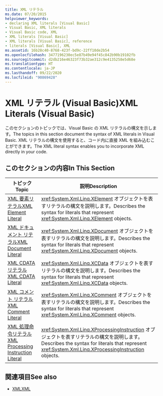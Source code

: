 ```yaml
---
title: XML リテラル
ms.date: 07/20/2015
helpviewer_keywords:
- declaring XML literals [Visual Basic]
- Visual Basic, XML literals
- Visual Basic code, XML
- XML literals [Visual Basic]
- XML literals [Visual Basic], reference
- literals [Visual Basic], XML
ms.assetid: 16b28c40-8768-423f-bd9c-22ff10de2b54
ms.openlocfilehash: 3477196230ec5e87b49e94f45c842b90b19102fb
ms.sourcegitcommit: d2db216e46323f73b32ae312c9e4135258e5d68e
ms.translationtype: HT
ms.contentlocale: ja-JP
ms.lasthandoff: 09/22/2020
ms.locfileid: "90869428"
---
```

# <a name="xml-literals-visual-basic"></a><span data-ttu-id="31b23-102">XML リテラル (Visual Basic)</span><span class="sxs-lookup"><span data-stu-id="31b23-102">XML Literals (Visual Basic)</span></span>

<span data-ttu-id="31b23-103">このセクションのトピックでは、Visual Basic の XML リテラルの構文を示します。</span><span class="sxs-lookup"><span data-stu-id="31b23-103">The topics in this section document the syntax of XML literals in Visual Basic.</span></span> <span data-ttu-id="31b23-104">XML リテラルの構文を使用すると、コード内に直接 XML を組み込むことができます。</span><span class="sxs-lookup"><span data-stu-id="31b23-104">The XML literal syntax enables you to incorporate XML directly in your code.</span></span>  
  
## <a name="in-this-section"></a><span data-ttu-id="31b23-105">このセクションの内容</span><span class="sxs-lookup"><span data-stu-id="31b23-105">In This Section</span></span>  
  
|<span data-ttu-id="31b23-106">トピック</span><span class="sxs-lookup"><span data-stu-id="31b23-106">Topic</span></span>|<span data-ttu-id="31b23-107">説明</span><span class="sxs-lookup"><span data-stu-id="31b23-107">Description</span></span>|  
|-----------|-----------------|  
|[<span data-ttu-id="31b23-108">XML 要素リテラル</span><span class="sxs-lookup"><span data-stu-id="31b23-108">XML Element Literal</span></span>](xml-element-literal.md)|<span data-ttu-id="31b23-109"><xref:System.Xml.Linq.XElement> オブジェクトを表すリテラルの構文を説明します。</span><span class="sxs-lookup"><span data-stu-id="31b23-109">Describes the syntax for literals that represent <xref:System.Xml.Linq.XElement> objects.</span></span>|  
|[<span data-ttu-id="31b23-110">XML ドキュメント リテラル</span><span class="sxs-lookup"><span data-stu-id="31b23-110">XML Document Literal</span></span>](xml-document-literal.md)|<span data-ttu-id="31b23-111"><xref:System.Xml.Linq.XDocument> オブジェクトを表すリテラルの構文を説明します。</span><span class="sxs-lookup"><span data-stu-id="31b23-111">Describes the syntax for literals that represent <xref:System.Xml.Linq.XDocument> objects.</span></span>|  
|[<span data-ttu-id="31b23-112">XML CDATA リテラル</span><span class="sxs-lookup"><span data-stu-id="31b23-112">XML CDATA Literal</span></span>](xml-cdata-literal.md)|<span data-ttu-id="31b23-113"><xref:System.Xml.Linq.XCData> オブジェクトを表すリテラルの構文を説明します。</span><span class="sxs-lookup"><span data-stu-id="31b23-113">Describes the syntax for literals that represent <xref:System.Xml.Linq.XCData> objects.</span></span>|  
|[<span data-ttu-id="31b23-114">XML コメント リテラル</span><span class="sxs-lookup"><span data-stu-id="31b23-114">XML Comment Literal</span></span>](xml-comment-literal.md)|<span data-ttu-id="31b23-115"><xref:System.Xml.Linq.XComment> オブジェクトを表すリテラルの構文を説明します。</span><span class="sxs-lookup"><span data-stu-id="31b23-115">Describes the syntax for literals that represent <xref:System.Xml.Linq.XComment> objects.</span></span>|  
|[<span data-ttu-id="31b23-116">XML 処理命令リテラル</span><span class="sxs-lookup"><span data-stu-id="31b23-116">XML Processing Instruction Literal</span></span>](xml-processing-instruction-literal.md)|<span data-ttu-id="31b23-117"><xref:System.Xml.Linq.XProcessingInstruction> オブジェクトを表すリテラルの構文を説明します。</span><span class="sxs-lookup"><span data-stu-id="31b23-117">Describes the syntax for literals that represent <xref:System.Xml.Linq.XProcessingInstruction> objects.</span></span>|  
  
## <a name="see-also"></a><span data-ttu-id="31b23-118">関連項目</span><span class="sxs-lookup"><span data-stu-id="31b23-118">See also</span></span>

- [<span data-ttu-id="31b23-119">XML</span><span class="sxs-lookup"><span data-stu-id="31b23-119">XML</span></span>](../../programming-guide/language-features/xml/index.md)

